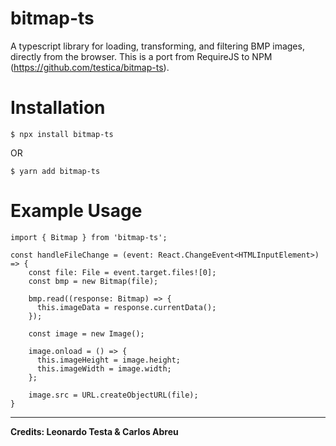 # bitmap-ts

A typescript library for loading, transforming, and filtering BMP images, directly from the browser.
This is a port from RequireJS to NPM (https://github.com/testica/bitmap-ts).

# Installation

```$ npx install bitmap-ts```

OR

```$ yarn add bitmap-ts```

# Example Usage

```
import { Bitmap } from 'bitmap-ts';

const handleFileChange = (event: React.ChangeEvent<HTMLInputElement>) => {
    const file: File = event.target.files![0];
    const bmp = new Bitmap(file);

    bmp.read((response: Bitmap) => {
      this.imageData = response.currentData();
    });

    const image = new Image();

    image.onload = () => {
      this.imageHeight = image.height;
      this.imageWidth = image.width;
    };

    image.src = URL.createObjectURL(file);
}
```

----
**Credits: Leonardo Testa & Carlos Abreu**
